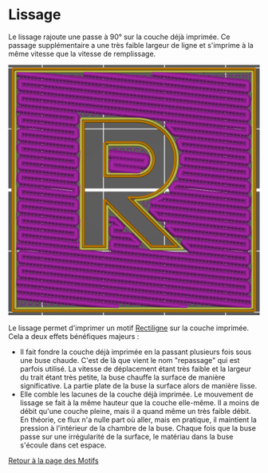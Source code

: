 # Lissage

Le lissage rajoute une passe à 90° sur la couche déjà imprimée. Ce passage supplémentaire a une très faible largeur de ligne et s'imprime à la même vitesse que la vitesse de remplissage.

![Lissage](images/063.png)

Le lissage permet d'imprimer un motif [Rectiligne](pattern_rectilinear.md) sur la couche imprimée. Cela a deux effets bénéfiques majeurs :
* Il fait fondre la couche déjà imprimée en la passant plusieurs fois sous une buse chaude. C'est de là que vient le nom "repassage" qui est parfois utilisé. La vitesse de déplacement étant très faible et la largeur du trait étant très petite, la buse chauffe la surface de manière significative. La partie plate de la buse la surface alors de manière lisse.
* Elle comble les lacunes de la couche déjà imprimée. Le mouvement de lissage se fait à la même hauteur que la couche elle-même. Il a moins de débit qu'une couche pleine, mais il a quand même un très faible débit. En théorie, ce flux n'a nulle part où aller, mais en pratique, il maintient la pression à l'intérieur de la chambre de la buse. Chaque fois que la buse passe sur une irrégularité de la surface, le matériau dans la buse s'écoule dans cet espace.

[Retour à la page des Motifs](pattern.md)